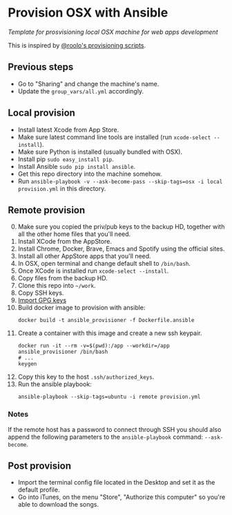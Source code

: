 # Provision OSX with Ansible

*Template for prosvisioning local OSX machine for web apps development*

This is inspired by [@roolo's provisioning scripts](roolo/provision-ansible).

## Previous steps

* Go to "Sharing" and change the machine's name.
* Update the `group_vars/all.yml` accordingly.

## Local provision

* Install latest Xcode from App Store.
* Make sure latest command line tools are installed (run
  `xcode-select --install`).
* Make sure Python is installed (usually bundled with OSX).
* Install pip `sudo easy_install pip`.
* Install Ansible `sudo pip install ansible`.
* Get this repo directory into the machine somehow.
* Run `ansible-playbook -v --ask-become-pass --skip-tags=osx -i local provision.yml` in this directory.

## Remote provision

0. Make sure you copied the priv/pub keys to the backup HD, together with all
   the other home files that you'll need.
1. Install XCode from the AppStore.
2. Install Chrome, Docker, Brave, Emacs and Spotify using the official sites.
3. Install all other AppStore apps that you'll need.
4. In OSX, open terminal and change default shell to `/bin/bash`.
5. Once XCode is installed run `xcode-select --install`.
6. Copy files from the backup HD.
7. Clone this repo into `~/work`.
8. Copy SSH keys.
9. [Import GPG keys](http://irtfweb.ifa.hawaii.edu/~lockhart/gpg/)
10. Build docker image to provision with ansible:
     ```
     docker build -t ansible_provisioner -f Dockerfile.ansible
     ```
11. Create a container with this image and create a new ssh keypair.
    ```
    docker run -it --rm -v=$(pwd):/app --workdir=/app ansible_provisioner /bin/bash
    # ...
    keygen
    ```
12. Copy this key to the host `.ssh/authorized_keys`.
13. Run the ansible playbook:
    ```
    ansible-playbook --skip-tags=ubuntu -i remote provision.yml
    ```

### Notes

If the remote host has a password to connect through SSH you should also append
the following parameters to the `ansible-playbook` command: `--ask-become`.

## Post provision

* Import the terminal config file located in the Desktop and set it as the
  default profile.
* Go into iTunes, on the menu "Store", "Authorize this computer" so you're
  able to download the songs.
